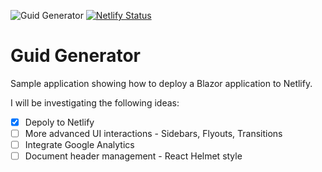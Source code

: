 ![Guid Generator](https://github.com/tjackadams/guid/workflows/Guid%20Generator/badge.svg) [![Netlify Status](https://api.netlify.com/api/v1/badges/7315fd19-712c-49f3-b2b8-de72cb06141c/deploy-status)](https://app.netlify.com/sites/compassionate-cray-f8ecd0/deploys)

# Guid Generator

Sample application showing how to deploy a Blazor application to Netlify.

I will be investigating the following ideas: 

- [x] Depoly to Netlify
- [ ] More advanced UI interactions - Sidebars, Flyouts, Transitions
- [ ] Integrate Google Analytics
- [ ] Document header management - React Helmet style
